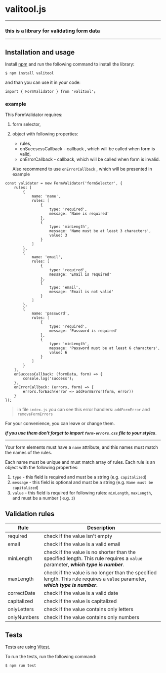 # valitool.js
---
### this is a library for validating form data
---
## Installation and usage

Install [npm](https://npmjs.org/) and run the following command to install the library:

```
$ npm install valitool
```
and than you can use it in your code:
```
import { FormValidator } from 'valitool';
```

### example
This FormValidator requires:

1. form selector,
2. object with following properties:
    - rules,
    -  onSuccsessCallback - callback , which will be called when form is valid,
    -  onErrorCallback - callback, which will be called when form is invalid. 

    Also recommend to use `onErrorCallback` , which will be presented in example

```
const validator = new FormValidator('formSelector', {
    rules: [
        {
            name: 'name',
            rules: [
                {
                    type: 'required',
                    message: 'Name is required'
                },
                {
                    type: 'minLength',
                    message: 'Name must be at least 3 characters',
                    value: 3
                }
            ]
        },
        {
            name: 'email',
            rules: [
                {
                    type: 'required',
                    message: 'Email is required'
                },
                {
                    type: 'email',
                    message: 'Email is not valid'
                }
            ]
        },
        {
            name: 'password',
            rules: [
                {
                    type: 'required',
                    message: 'Password is required'
                },
                {
                    type: 'minLength',
                    message: 'Password must be at least 6 characters',
                    value: 6
                }
            ]
        }
    ],
    onSuccessCallback: (formData, form) => {
        console.log('success');
    },
    onErrorCallback: (errors, form) => {
        errors.forEach(error => addFormError(form, error))
    }
});
```
> in file `index.js` you can see this error handlers:
`addFormError` and `removeFormErrors`

For your convenience, you can leave or change them.

***if you use them don't forget to import `form-errors.css` file to your styles.***


---

Your form elements must have a `name` attribute, and this names must match the names of the rules. 

Each name must be unique and must match array of rules.
Each rule is an object with the following properties:
1. `type` - this field is required and must be a string (e.g. `capitalized`)
2. `message` - this field is optional and must be a string (e.g. `Name must be capitalized`)
3. `value` - this field is required for following rules: `minLength`, `maxLength`, and must be a number ( e.g. `3`)
## Validation rules

Rule | Description
--- | ---
required | check if the value isn't empty
email | check if the value is a valid email
minLength | check if the value is no shorter than the specified length. This rule requires a `value` parameter, ***which type is number***.
maxLength | check if the value is no longer than the specified length. This rule requires a `value` parameter, ***which type is number***.
correctDate | check if the value is a valid date
capitalized | check if the value is capitalized
onlyLetters | check if the value contains only letters
onlyNumbers | check if the value contains only numbers

## Tests

Tests are using [Vitest](https://vitest.dev/).

To run the tests, run the following command:

``` 
$ npm run test
```